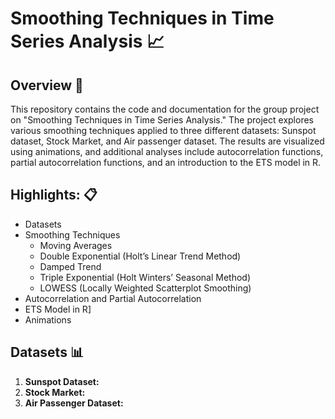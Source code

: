 # Smoothing Techniques in Time Series Analysis 📈

## Overview 🚀

This repository contains the code and documentation for the group project on "Smoothing Techniques in Time Series Analysis." The project explores various smoothing techniques applied to three different datasets: Sunspot dataset, Stock Market, and Air passenger dataset. The results are visualized using animations, and additional analyses include autocorrelation functions, partial autocorrelation functions, and an introduction to the ETS model in R.

## Highlights: 📋

- Datasets
- Smoothing Techniques
  - Moving Averages
  - Double Exponential (Holt’s Linear Trend Method)
  - Damped Trend
  - Triple Exponential (Holt Winters’ Seasonal Method)
  - LOWESS (Locally Weighted Scatterplot Smoothing)
- Autocorrelation and Partial Autocorrelation
- ETS Model in R]
- Animations

## Datasets 📊

1. **Sunspot Dataset:** 
2. **Stock Market:** 
3. **Air Passenger Dataset:** 
